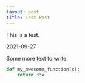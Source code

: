```yaml
---
layout: post
title: Test Post
---
```


This is a test.

2021-09-27


Some more text to write.

```python
def my_awesome_function(x):
    return 3*x
```